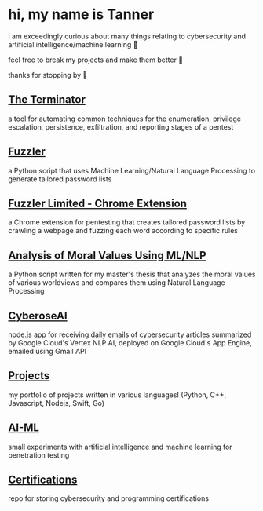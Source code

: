 # hi, my name is Tanner

i am exceedingly curious about many things relating to cybersecurity and artificial intelligence/machine learning 🧠

feel free to break my projects and make them better 💯

thanks for stopping by 👋

## [The Terminator](https://github.com/suffs811/the-terminator)
a tool for automating common techniques for the enumeration, privilege escalation, persistence, exfiltration, and reporting stages of a pentest

## [Fuzzler](https://github.com/suffs811/fuzzler)
a Python script that uses Machine Learning/Natural Language Processing to generate tailored password lists

## [Fuzzler Limited - Chrome Extension](https://github.com/suffs811/fuzzler-ext)
a Chrome extension for pentesting that creates tailored password lists by crawling a webpage and fuzzing each word according to specific rules

## [Analysis of Moral Values Using ML/NLP](https://github.com/suffs811/pluralism-thesis)
a Python script written for my master's thesis that analyzes the moral values of various worldviews and compares them using Natural Language Processing

## [CyberoseAI](https://github.com/suffs811/cyberose)
node.js app for receiving daily emails of cybersecurity articles summarized by Google Cloud's Vertex NLP AI, deployed on Google Cloud's App Engine, emailed using Gmail API

## [Projects](https://github.com/suffs811/projects)
my portfolio of projects written in various languages! (Python, C++, Javascript, Nodejs, Swift, Go)

## [AI-ML](https://github.com/suffs811/AI-ML)
small experiments with artificial intelligence and machine learning for penetration testing

## [Certifications](https://github.com/suffs811/certifications)
repo for storing cybersecurity and programming certifications

